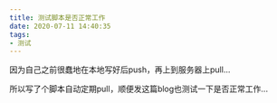 ```yaml
---
title: 测试脚本是否正常工作
date: 2020-07-11 14:40:35
tags:
- 测试
---
```


因为自己之前很蠢地在本地写好后push，再上到服务器上pull...

所以写了个脚本自动定期pull，顺便发这篇blog也测试一下是否正常工作...

